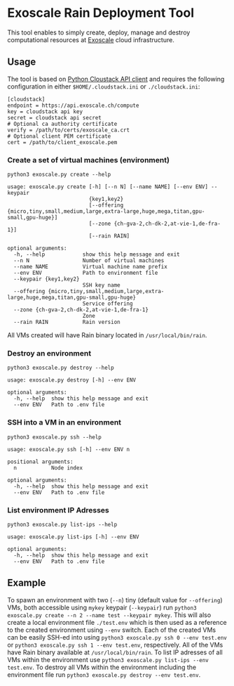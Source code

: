 # Exoscale Rain Deployment Tool

This tool enables to simply create, deploy, manage and destroy computational resources at [Exoscale](https://www.exoscale.com/) cloud infrastructure.

## Usage

The tool is based on [Python Cloustack API client](https://github.com/exoscale/cs) and requires the following configuration in either `$HOME/.cloudstack.ini` or `./cloudstack.ini`:

```
[cloudstack]
endpoint = https://api.exoscale.ch/compute
key = cloudstack api key
secret = cloudstack api secret
# Optional ca authority certificate
verify = /path/to/certs/exoscale_ca.crt
# Optional client PEM certificate
cert = /path/to/client_exoscale.pem
```

### Create a set of virtual machines (environment)

`python3 exoscale.py create --help`

```
usage: exoscale.py create [-h] [--n N] [--name NAME] [--env ENV] --keypair
                          {key1,key2}
                          [--offering {micro,tiny,small,medium,large,extra-large,huge,mega,titan,gpu-small,gpu-huge}]
                          [--zone {ch-gva-2,ch-dk-2,at-vie-1,de-fra-1}]
                          [--rain RAIN]

optional arguments:
  -h, --help            show this help message and exit
  --n N                 Number of virtual machines
  --name NAME           Virtual machine name prefix
  --env ENV             Path to environment file
  --keypair {key1,key2}
                        SSH key name
  --offering {micro,tiny,small,medium,large,extra-large,huge,mega,titan,gpu-small,gpu-huge}
                        Service offering
  --zone {ch-gva-2,ch-dk-2,at-vie-1,de-fra-1}
                        Zone
  --rain RAIN           Rain version
```

All VMs created will have Rain binary located in `/usr/local/bin/rain`.

### Destroy an environment

`python3 exoscale.py destroy --help`

```
usage: exoscale.py destroy [-h] --env ENV

optional arguments:
  -h, --help  show this help message and exit
  --env ENV   Path to .env file
```

### SSH into a VM in an environment

`python3 exoscale.py ssh --help`

```
usage: exoscale.py ssh [-h] --env ENV n

positional arguments:
  n           Node index

optional arguments:
  -h, --help  show this help message and exit
  --env ENV   Path to .env file
```

### List environment IP Adresses

`python3 exoscale.py list-ips --help`

```
usage: exoscale.py list-ips [-h] --env ENV

optional arguments:
  -h, --help  show this help message and exit
  --env ENV   Path to .env file
```

## Example

To spawn an environment with two (`--n`) tiny (default value for `--offering`) VMs, both accessible using `mykey` keypair (`--keypair`) run `python3 exoscale.py create --n 2 --name test --keypair mykey`. This will also create a local environment file `./test.env` which is then used as a reference to the created environment using `--env` switch. Each of the created VMs can be easily SSH-ed into using `python3 exoscale.py ssh 0 --env test.env` or `python3 exoscale.py ssh 1 --env test.env`, respectively. All of the VMs have Rain binary available at `/usr/local/bin/rain`. To list IP adresses of all VMs within the environment use `python3 exoscale.py list-ips --env test.env`. To destroy all VMs within the environment including the environment file run `python3 exoscale.py destroy --env test.env`.